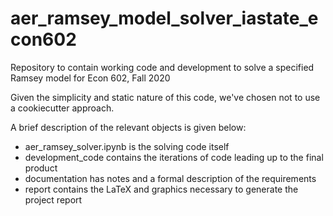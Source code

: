 # aer_ramsey_model_solver_iastate_econ602
Repository to contain working code and development to solve a specified Ramsey model for Econ 602, Fall 2020

Given the simplicity and static nature of this code, we've chosen not to use a cookiecutter approach.

A brief description of the relevant objects is given below:

* aer_ramsey_solver.ipynb is the solving code itself
* development_code contains the iterations of code leading up to the final product
* documentation has notes and a formal description of the requirements
* report contains the LaTeX and graphics necessary to generate the project report
